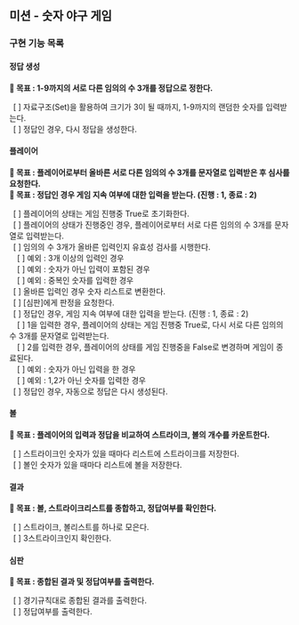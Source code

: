 ## 미션 - 숫자 야구 게임

### 구현 기능 목록

#### 정답 생성<br/>
**🔆 목표 : 1-9까지의 서로 다른 임의의 수 3개를 정답으로 정한다.**<br/>

&ensp;[ ] 자료구조(Set)을 활용하여 크기가 3이 될 때까지, 1-9까지의 랜덤한 숫자를 입력받는다.<br/>
&ensp;[ ] 정답인 경우, 다시 정답을 생성한다.<br/>

#### 플레이어<br/>
**🔆 목표 : 플레이어로부터 올바른 서로 다른 임의의 수 3개를 문자열로 입력받은 후 심사를 요청한다.**<br/>
**🔆 목표 : 정답인 경우 게임 지속 여부에 대한 입력을 받는다. (진행 : 1, 종료 : 2)**<br/>

&ensp;[ ] 플레이어의 상태는 게임 진행중 True로 초기화한다.<br/>
&ensp;[ ] 플레이어의 상태가 진행중인 경우, 플레이어로부터 서로 다른 임의의 수 3개를 문자열로 입력받는다.<br/>
&ensp;[ ] 임의의 수 3개가 올바른 입력인지 유효성 검사를 시행한다.<br/>
&emsp;[ ] 예외 : 3개 이상의 입력인 경우<br/>
&emsp;[ ] 예외 : 숫자가 아닌 입력이 포함된 경우<br/>
&emsp;[ ] 예외 : 중복인 숫자를 입력한 경우<br/>
&ensp;[ ] 올바른 입력인 경우 숫자 리스트로 변환한다.<br/>
&ensp;[ ] [심판]에게 판정을 요청한다.<br/>
&ensp;[ ] 정답인 경우, 게임 지속 여부에 대한 입력을 받는다. (진행 : 1, 종료 : 2)<br/>
&emsp;[ ] 1을 입력한 경우, 플레이어의 상태는 게임 진행중 True로, 다시 서로 다른 임의의 수 3개를 문자열로 입력받는다.<br/>
&emsp;[ ] 2를 입력한 경우, 플레이어의 상태를 게임 진행중을 False로 변경하며 게임이 종료된다. <br/>
&emsp;[ ] 예외 : 숫자가 아닌 입력을 한 경우<br/>
&emsp;[ ] 예외 : 1,2가 아닌 숫자를 입력한 경우<br/>
&ensp;[ ] 정답인 경우, 자동으로 정답은 다시 생성된다.<br/>

#### 볼<br/>
**🔆 목표 : 플레이어의 입력과 정답을 비교하여 스트라이크, 볼의 개수를 카운트한다.**<br/>

&ensp;[ ] 스트라이크인 숫자가 있을 때마다 리스트에 스트라이크를 저장한다.<br/>
&ensp;[ ] 볼인 숫자가 있을 때마다 리스트에 볼을 저장한다.<br/>

#### 결과  <br/>
**🔆 목표 : 볼, 스트라이크리스트를 종합하고, 정답여부를 확인한다.**<br/>

&ensp;[ ] 스트라이크, 볼리스트를 하나로 모은다.<br/>
&ensp;[ ] 3스트라이크인지 확인한다.<br/>

#### 심판<br/>
**🔆 목표 : 종합된 결과 및 정답여부를 출력한다.**<br/>

&ensp;[ ] 경기규칙대로 종합된 결과를 출력한다.<br/>
&ensp;[ ] 정답여부를 출력한다.<br/>
 
